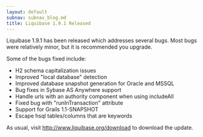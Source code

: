 ```yaml
---
layout: default
subnav: subnav_blog.md
title: Liquibase 1.9.1 Released
---
```



Liquibase 1.9.1 has been released which addresses several bugs. Most bugs were relatively minor, but it is recommended you upgrade.


Some of the bugs fixed include:


- H2 schema capitalization issues
- Improved "local database" detection
- Improved database snapshot generation for Oracle and MSSQL
- Bug fixes in Sybase AS Anywhere support
- Handle urls with an authority component when using includeAll
- Fixed bug with "runInTransaction" attribute
- Support for Grails 1.1-SNAPSHOT
- Escape hsql tables/columns that are keywords



As usual, visit <a href="http://www.liquibase.org/download">http://www.liquibase.org/download</a> to download the update.

